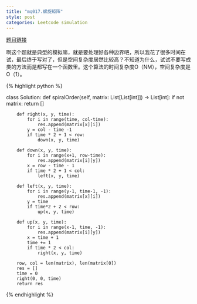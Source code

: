 ```yaml
---
title: "mq017.螺旋矩阵"
style: post
categories: Leetcode simulation
---
```


[题目链接](https://leetcode-cn.com/problems/spiral-matrix/)

 啊这个题就是典型的模拟嘛，就是要处理好各种边界吧，所以我花了很多时间在试，最后终于写对了，但是空间复杂度居然比较高？不知道为什么，试试不要写成类的方法而是都写在一个函数里。这个算法的时间复杂度O（NM），空间复杂度是O（1）。

{% highlight python %}

class Solution:
    def spiralOrder(self, matrix: List[List[int]]) -> List[int]:
        if not matrix:
            return []

        def right(x, y, time):
            for i in range(time, col-time):
                res.append(matrix[x][i])
            y = col - time -1
            if time * 2 + 1 < row:
                down(x, y, time)

        def down(x, y, time):
            for i in range(x+1, row-time):
                res.append(matrix[i][y])
            x = row - time - 1
            if time * 2 + 1 < col:
                left(x, y, time)
        
        def left(x, y, time):
            for i in range(y-1, time-1, -1):
                res.append(matrix[x][i])
            y = time
            if time*2 + 2 < row:
                up(x, y, time)
            
        def up(x, y, time):
            for i in range(x-1, time, -1):
                res.append(matrix[i][y])
            x = time + 1
            time += 1
            if time * 2 < col:
                right(x, y, time)

        row, col = len(matrix), len(matrix[0])
        res = []
        time = 0
        right(0, 0, time)
        return res

{% endhighlight %}


